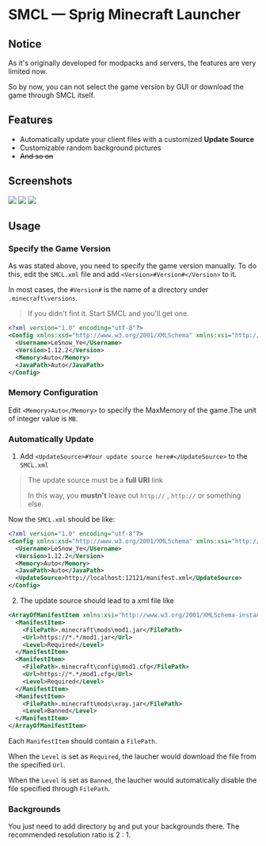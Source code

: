 # SMCL — Sprig Minecraft Launcher
## Notice
As it's originally developed for modpacks and servers, the features are very limited now.

So by now, you can not select the game version by GUI or download the game through SMCL itself.

## Features
* Automatically update your client files with a customized **Update Source**
* Customizable random background pictures
* ~~And so on~~
  
## Screenshots
![](https://pic.imgdb.cn/item/60c0833e844ef46bb24a6fcc.jpg)
![](https://pic.imgdb.cn/item/60c08379844ef46bb24de6d4.jpg)
![](https://pic.imgdb.cn/item/60c0846a844ef46bb25bf722.gif)

## Usage
### Specify the Game Version
As was stated above, you need to specify the game version manually.
To do this, edit the `SMCL.xml` file and add `<Version>#Version#</Version>` to it.

In most cases, the `#Version#` is the name of a directory under `.minecraft\versions`.
> If you didn't fint it. Start SMCL and you'll get one.
``` xml
<?xml version="1.0" encoding="utf-8"?>
<Config xmlns:xsd="http://www.w3.org/2001/XMLSchema" xmlns:xsi="http://www.w3.org/2001/XMLSchema-instance">
  <Username>LeSnow_Ye</Username>
  <Version>1.12.2</Version>
  <Memory>Auto</Memory>
  <JavaPath>Auto</JavaPath>
</Config>
```

### Memory Configuration
Edit `<Memory>Auto</Memory>` to specify the MaxMemory of the game.The unit of integer value is `MB`.

### Automatically Update
1. Add `<UpdateSource>#Your update source here#</UpdateSource>` to the `SMCL.xml`
> The update source must be a **full URI** link
> 
> In this way, you **mustn't** leave out `http://` , `http://` or something else.

Now the `SMCL.xml` should be like:

``` xml
<?xml version="1.0" encoding="utf-8"?>
<Config xmlns:xsd="http://www.w3.org/2001/XMLSchema" xmlns:xsi="http://www.w3.org/2001/XMLSchema-instance">
  <Username>LeSnow_Ye</Username>
  <Version>1.12.2</Version>
  <Memory>Auto</Memory>
  <JavaPath>Auto</JavaPath>
  <UpdateSource>http://localhost:12121/manifest.xml</UpdateSource>
</Config>
```

2. The update source should lead to a xml file like

``` xml
<ArrayOfManifestItem xmlns:xsi="http://www.w3.org/2001/XMLSchema-instance" xmlns:xsd="http://www.w3.org/2001/XMLSchema">
  <ManifestItem>
    <FilePath>.minecraft\mods\mod1.jar</FilePath>
    <Url>https://*.*/mod1.jar</Url>
    <Level>Required</Level>
  </ManifestItem>
  <ManifestItem>
    <FilePath>.minecraft\config\mod1.cfg</FilePath>
    <Url>https://*.*/mod1.cfg</Url>
    <Level>Required</Level> 
  </ManifestItem>
  <ManifestItem>
    <FilePath>.minecraft\mods\xray.jar</FilePath>
    <Level>Banned</Level>
  </ManifestItem>
</ArrayOfManifestItem>
```

Each `ManifestItem` should contain a `FilePath`.

When the `Level` is set as `Required`, the laucher would download the file from the specified `Url`.

When the `Level` is set as `Banned`, the laucher would automatically disable the file specified through `FilePath`.


### Backgrounds
You just need to add directory `bg` and put your backgrounds there.
The recommended resolution ratio is 2 : 1.


